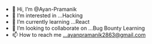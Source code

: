 - 👋 Hi, I’m @Ayan-Pramanik
- 👀 I’m interested in ...Hacking
- 🌱 I’m currently learning ...React
- 💞️ I’m looking to collaborate on ...Bug Bounty Learning
- 📫 How to reach me ...ayanpramanik2863@gmail.com
